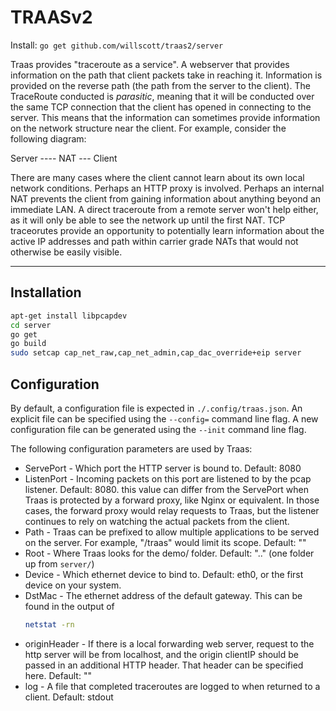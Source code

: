 TRAASv2
=======

Install: `go get github.com/willscott/traas2/server`

Traas provides "traceroute as a service". A webserver that provides information
on the path that client packets take in reaching it. Information is provided
on the reverse path (the path from the server to the client). The TraceRoute
conducted is *parasitic*, meaning that it will be conducted over the same
TCP connection that the client has opened in connecting to the server. This
means that the information can sometimes provide information on the network
structure near the client. For example, consider the following diagram:

Server ---- NAT --- Client

There are many cases where the client cannot learn about its own local network
conditions. Perhaps an HTTP proxy is involved. Perhaps an internal NAT prevents
the client from gaining information about anything beyond an immediate LAN.
A direct traceroute from a remote server won't help either, as it will only
be able to see the network up until the first NAT. TCP traceorutes provide an
opportunity to potentially learn information about the active IP addresses
and path within carrier grade NATs that would not otherwise be easily visible.

------

Installation
------------

```bash
apt-get install libpcapdev
cd server
go get
go build
sudo setcap cap_net_raw,cap_net_admin,cap_dac_override+eip server
```

Configuration
-------------

By default, a configuration file is expected in `./.config/traas.json`.
An explicit file can be specified using the `--config=` command line flag.
A new configuration file can be generated using the `--init` command line flag.

The following configuration parameters are used by Traas:

* ServePort - Which port the HTTP server is bound to. Default: 8080
* ListenPort - Incoming packets on this port are listened to by the pcap listener. Default: 8080. this value can differ from the ServePort when Traas is protected by a forward proxy, like Nginx or equivalent. In those cases, the forward proxy would relay requests to Traas, but the listener continues to rely on watching the actual packets from the client.
* Path - Traas can be prefixed to allow multiple applications to be served on the server. For example, "/traas" would limit its scope. Default: ""
* Root - Where Traas looks for the demo/ folder. Default: ".." (one folder up from `server/`)
* Device - Which ethernet device to bind to. Default: eth0, or the first device on your system.
* DstMac - The ethernet address of the default gateway. This can be found in the output of
    ```bash
    netstat -rn
    ```
* originHeader - If there is a local forwarding web server, request to the http server will be from localhost, and the origin clientIP should be passed in an additional HTTP header. That header can be specified here. Default: ""
* log - A file that completed traceroutes are logged to when returned to a client. Default: stdout

